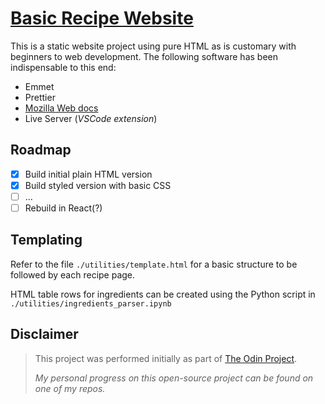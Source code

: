# [Basic Recipe Website](https://mark-p0.github.io/top-projects/foundations/basic-recipe-website/)

This is a static website project using pure HTML as is customary with beginners to web development. The following software has been indispensable to this end:

- Emmet
- Prettier
- [Mozilla Web docs](https://developer.mozilla.org/en-US/docs/Web/)
- Live Server (_VSCode extension_)

## Roadmap

- [x] Build initial plain HTML version
- [x] Build styled version with basic CSS
- [ ] ...
- [ ] Rebuild in React(?)

## Templating

Refer to the file `./utilities/template.html` for a basic structure to be followed by each recipe page.

HTML table rows for ingredients can be created using the Python script in `./utilities/ingredients_parser.ipynb`

## Disclaimer

> This project was performed initially as part of [The Odin Project](https://www.theodinproject.com/).
>
> _My personal progress on this open-source project can be found on one of my repos._
